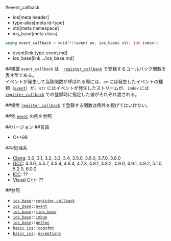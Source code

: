 #event_callback
* ios[meta header]
* type-alias[meta id-type]
* std[meta namespace]
* ios_base[meta class]

```cpp
using event_callback = void(*)(event ev, ios_base& str, int index);
```
* event[link type-event.md]
* ios_base[link ../ios_base.md]

##概要
`event_callback` は　[`register_callback`](register_callback.md) で登録するコールバック関数を表す型である。  
イベントが発生して当該関数が呼ばれる際には、`ev` には発生したイベントの種類（[`event`](type-event.md)）が、`str` にはイベントが発生したストリームが、`index` には [`register_callback`](register_callback.md) での登録時に指定した値がそれぞれ渡される。


##備考
[`register_callback`](register_callback.md) で登録する関数は例外を投げてはいけない。


##例
[`event`](type-event.md) の例を参照


##バージョン
##言語
- C++98

###処理系
- [Clang](/implementation.md#clang): 3.0, 3.1, 3.2, 3.3, 3.4, 3.5.0, 3.6.0, 3.7.0, 3.8.0
- [GCC](/implementation.md#gcc): 4.3.6, 4.4.7, 4.5.4, 4.6.4, 4.7.3, 4.8.1, 4.8.2, 4.9.0, 4.9.1, 4.9.2, 5.1.0, 5.2.0, 6.0.0
- [ICC](/implementation.md#icc): ??
- [Visual C++](/implementation.md#visual_cpp): ??


##参照
- [`ios_base`](../ios_base.md)`::`[`register_callback`](register_callback.md)
- [`ios_base`](../ios_base.md)`::`[`event`](type-event.md)
- [`ios_base`](../ios_base.md)`::`[`~ios_base`](op_destructor.md)
- [`ios_base`](../ios_base.md)`::`[`imbue`](imbue.md)
- [`ios_base`](../ios_base.md)`::`[`getloc`](getloc.md)
- [`basic_ios`](../basic_ios.md)`::`[`copyfmt`](../basic_ios/copyfmt.md)
- [`basic_ios`](../basic_ios.md)`::`[`exceptions`](../basic_ios/exceptions.md)

